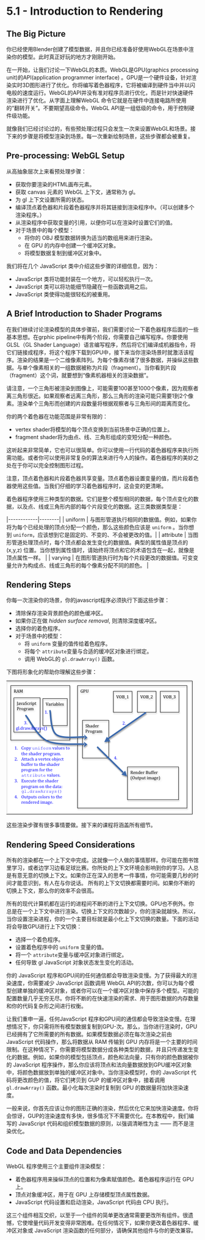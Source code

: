 # 5.1 - Introduction to Rendering

## The Big Picture

你已经使用Blender创建了模型数据，并且你已经准备好使用WebGL在场景中渲染你的模型。此时真正好玩的地方才刚刚开始。

在一开始，让我们讨论一下WebGL的本质。WebGL是GPU(graphics processing unit)的API(application programmer interface) 。GPU是一个硬件设备，针对渲染实时3D图形进行了优化。你将编写着色器程序，它将被编译到硬件当中并以闪电般的速度运行。WebGL的API并没有准对程序员进行优化，而是针对快速硬件渲染进行了优化。从字面上理解WebGL 命令它就是在硬件中连接电路所使用的“翻转开关”。不要期望高级命令。WebGL API是一组低级的命令，用于控制硬件级功能。

就像我们已经讨论过的，有些预处理过程只会发生一次来设置WebGL和场景。接下来的步骤是将模型渲染到场景。每一次重新绘制场景，这些步骤都会被重复。

## Pre-processing: WebGL Setup

从高抽象层次上来看预处理步骤：
* 获取你要渲染的HTML画布元素。
* 获取 canvas 元素的 WebGL 上下文，通常称为 gl。
* 为 gl 上下文设置所需的状态。
* 编译顶点着色器和片段着色器程序并将其链接到渲染程序中。（可以创建多个渲染程序。）
* 从渲染程序中获取变量的引用，以便你可以在渲染时设置它们的值。
* 对于场景中的每个模型：
  * 将你的 OBJ 模型数据转换为适当的数组用来进行渲染。
  * 在 GPU 的内存中创建一个缓冲区对象。
  * 将模型数据复制到缓冲区对象中。

我们将在几个 JavaScript 类中介绍这些步骤的详细信息，因为：
* JavaScript 类将功能封装在一个地方，可以轻松执行一次。
* JavaScript 类可以将功能细节隐藏在一些函数调用之后。
* JavaScript 类使得功能很轻松的被重用。

## A Brief Introduction to Shader Programs
在我们继续讨论渲染模型的具体步骤前，我们需要讨论一下着色器程序后面的一些基本思想。在grphic pipeline中有两个阶段，你需要自己编写程序。你要使用GLSL（GL Shader Language）语言编写程序，然后将它们编译成机器指令，将它们链接成程序，将这个程序下载到GPU中，接下来当你渲染场景时就激活该程序。渲染的结果是一个二维像素阵列。为每个像素存储了很多数据，并操纵这些数据。与单个像素相关的一组数据被称为片段（fragment）。当你看到片段（fragment）这个词，就要想到“像素机器相关的渲染数据”。

请注意，一个三角形被渲染到图像上，可能需要100甚至1000个像素，因为观察者离三角形很近。如果观察者远离三角形，那么三角形的渲染可能只需要1到2个像素。渲染单个三角形而创建的片段数量将根据观察者与三角形间的距离而变化。

你的两个着色器在功能范围是非常有限的：
* vertex shader将模型的每个顶点变换到当前场景中正确的位置上。
* fragment shader将为由点、线、三角形组成的变短分配一种颜色。

这听起来非常简单，它也可以很简单。你可以使用一行代码的着色器程序来执行所需功能。或者你可以使用非常复杂的算法来进行今人的操作。着色器程序的美妙之处在于你可以完全控制图形过程。

注意，顶点着色器和片段着色器共享变量。顶点着色器设置变量的值，而片段着色器使用这些值。当我们仔细的学习着色器程序时，这会变的更清晰。

着色器程序使用三种类型的数据。它们是整个模型相同的数据，每个顶点变化的数据，以及点、线或三角形内部的每个片段变化的数据。这三类数据类型是：

|------------|--------|
| uniform   | 与图形管道执行相同的数据值。例如，如果你将为每个已经处理的顶点分配一个颜色，那么这些颜色应该是 `uniform` 。当你想到 `uniform`，应该想到它是固定的、不变的、不会被更改的值。|
| attribute | 当图形管道处理顶点时，每个顶点都会发生变化的数据值。典型的属性值是顶点的 (x,y,z) 位置。当你想到属性值时，请始终将顶点和它的术语包含在一起，就像是顶点属性一样。 |
| varying   | 在图形管道执行时为每个片段更改的数据值。可变变量允许为构成点、线或三角形的每个像素分配不同的颜色。 |


## Rendering Steps

你每一次渲染你的场景，你的javascript程序必须执行下面这些步骤：
* 清除保存渲染背景颜色的颜色缓冲区。
* 如果你正在做 *hidden surface removal*, 则清除深度缓冲区。
* 选择你的着色程序。
* 对于场景中的模型：
  * 将 `uniform` 变量的值传给着色程序。
  * 将每个 `attribute`变量与合适的缓冲区对象进行绑定。
  * 调用 WebGL的 `gl.drawArray()` 函数。

下图将形象化的帮助你理解这些步骤：

![rendering_steps](./pic/rendering_steps.png)

这些渲染步骤有很多事情要做。接下来的课程将涵盖所有细节。

## Rendering Speed Considerations

所有的渲染都在一个上下文中完成。这就像一个人做的事情那样。你可能在图书馆里学习，或者边学习边看足球比赛。你所处的上下文环境会影响到你的学习。人总是有意无意的切换上下文。如果你正在深入的思考一件事情，你可能需要几秒的时间才能意识到，有人在与你说话。
所有的上下文切换都需要时间。如果你不断的切换上下文，那么你的效率不会很高。

所有的现代计算机都在运行的进程间不断的进行上下文切换。GPU也不例外。你总是在一个上下文中进行渲染。切换上下文的次数越少，你的渲染就越快。所以，当你设置渲染进程，你的一个主要目标就是最小化上下文切换的数量。下面的活动将会导致GPU进行上下文切换：
* 选择一个着色程序。
* 设置着色程序中的 `uniform` 变量的值。
* 将一个 `attribute`变量与缓冲区对象进行绑定。
* 任何导致 gl JavaScript 对象状态发生变化的活动。

你的 JavaScript 程序和GPU间的任何通信都会导致渲染变慢。为了获得最大的渲染速度，你需要减少 JavaScript 函数调用 WebGL API的次数，你可以为每个模型创建单独的缓冲区对象，或者你可以在一个缓冲区对象中保存多个模型。可能的配置数量几乎无穷无尽。你将不断的在快速渲染的需求、用于图形数据的内存数量和你的代码复杂形之间进行权衡。

让我们重申一遍，任何JavaScript 程序和GPU间的通信都会导致渲染变慢。在理想情况下，你只需将所有模型数据复制到GPU-次。那么，当你进行渲染时，GPU已经拥有了它所需要的所有数据。如果模型数据必须在每次渲染之前由 JavaScript 代码操作，那么将数据从 RAM 传输到 GPU 内存将是一个主要的时间限制。在这种情况下，你需要将模型数据分成各种类型的数据，并且只传递发生变化的数据。例如，如果你的模型包括顶点，颜色和法向量，只有你的颜色数据被你的 JavaScript 程序操作，那么你应该将顶点和法向量数据放到GPU缓冲区对象中，将颜色数据放到单独的缓冲区对象中。当你渲染模型时，你的 JavaScript 代码将更改颜色的值，将它们拷贝到 GUP 的缓冲区对象中，接着调用 `gl.drawArray()` 函数。最小化每次渲染时复制到 GPU 的数据量将加快渲染速度。

一般来说，你首先应该让你的图形正确的渲染，然后优化它来加快渲染速度。你将会惊讶，GUP的渲染速度有多快，很多情况下不需要优化。在本教程中，我们编写的 JavaScript 代码和组织模型数据的原则，以强调清晰性为主 —— 而不是渲染优化。

## Code and Data Dependencies

WebGL 程序使用三个主要组件渲染模型：
* 着色器程序用来操纵顶点的位置和为像素赋值颜色。着色器程序运行在 GPU 上。
* 顶点对象缓冲区，用于在 GPU 上存储模型顶点属性数据。
* JavaScript 代码设置和启动渲染，JavaScript 代码由 CPU 执行。

这三个组件相互交织，以至于一个组件的简单更改通常需要更改所有组件。很遗憾，它使增量代码开发变得非常困难。在任何情况下，如果你更改着色器程序、缓冲区对象或 JavaScript 渲染函数的任何部分，请确保其他组件与你的更改兼容。